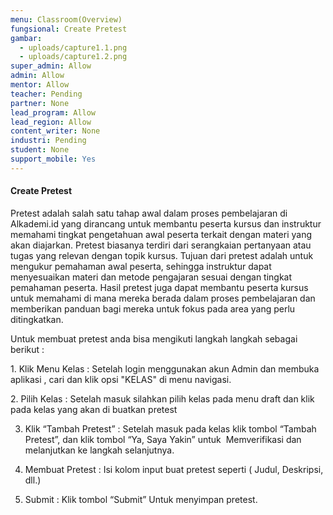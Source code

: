 ```yaml
---
menu: Classroom(Overview)
fungsional: Create Pretest
gambar:
  - uploads/capture1.1.png
  - uploads/capture1.2.png
super_admin: Allow
admin: Allow
mentor: Allow
teacher: Pending
partner: None
lead_program: Allow
lead_region: Allow
content_writer: None
industri: Pending
student: None
support_mobile: Yes
---
```

#### Create Pretest

Pretest adalah salah satu tahap awal dalam proses pembelajaran di Alkademi.id yang dirancang untuk membantu peserta kursus dan instruktur memahami tingkat pengetahuan awal peserta terkait dengan materi yang akan diajarkan. Pretest biasanya terdiri dari serangkaian pertanyaan atau tugas yang relevan dengan topik kursus. Tujuan dari pretest adalah untuk mengukur pemahaman awal peserta, sehingga instruktur dapat menyesuaikan materi dan metode pengajaran sesuai dengan tingkat pemahaman peserta. Hasil pretest juga dapat membantu peserta kursus untuk memahami di mana mereka berada dalam proses pembelajaran dan memberikan panduan bagi mereka untuk fokus pada area yang perlu ditingkatkan. 

Untuk membuat pretest anda bisa mengikuti langkah langkah sebagai berikut : 

1.﻿ Klik Menu Kelas : Setelah login menggunakan akun Admin dan membuka aplikasi , cari dan klik opsi "KELAS" di menu navigasi.



2﻿. Pilih Kelas : Setelah masuk silahkan pilih kelas pada menu draft dan klik pada kelas yang akan di buatkan pretest

3. Klik “Tambah Pretest” : Setelah masuk pada kelas klik tombol “Tambah Pretest”, dan klik tombol “Ya, Saya Yakin” untuk  Memverifikasi dan melanjutkan ke langkah selanjutnya.

4. Membuat Pretest : Isi kolom input buat pretest seperti ( Judul, Deskripsi, dll.)

5. Submit : Klik tombol “Submit” Untuk menyimpan pretest.